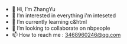 - 👋 Hi, I’m ZhangYu
- 👀 I’m interested in everything i'm inteseted
- 🌱 I’m currently learning c&html
- 💞️ I’m looking to collaborate on nbpeople
- 📫 How to reach me : 3468960246@qq.com

<!---
Svnyuuu/Svnyuuu is a ✨ special ✨ repository because its `README.md` (this file) appears on your GitHub profile.
You can click the Preview link to take a look at your changes.
--->
